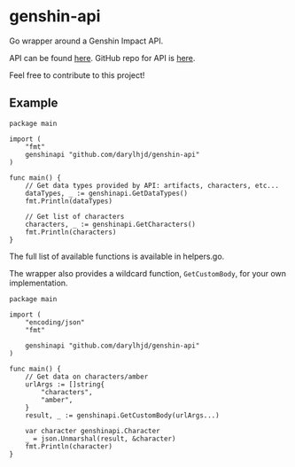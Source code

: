 # genshin-api

Go wrapper around a Genshin Impact API.

API can be found [here](https://api.genshin.dev/). GitHub repo for API is [here](https://github.com/genshindev/api).

Feel free to contribute to this project!

## Example

```golang
package main

import (
	"fmt"
	genshinapi "github.com/darylhjd/genshin-api"
)

func main() {
	// Get data types provided by API: artifacts, characters, etc...
	dataTypes, _ := genshinapi.GetDataTypes()
	fmt.Println(dataTypes)

	// Get list of characters
	characters, _ := genshinapi.GetCharacters()
	fmt.Println(characters)
}
```

The full list of available functions is available in helpers.go.

The wrapper also provides a wildcard function, `GetCustomBody`, for your own implementation.

```golang
package main

import (
	"encoding/json"
	"fmt"
	
	genshinapi "github.com/darylhjd/genshin-api"
)

func main() {
	// Get data on characters/amber
	urlArgs := []string{
		"characters",
		"amber",
	}
	result, _ := genshinapi.GetCustomBody(urlArgs...)

	var character genshinapi.Character
	_ = json.Unmarshal(result, &character)
	fmt.Println(character)
}
```
